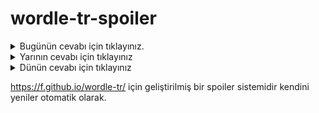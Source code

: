 # wordle-tr-spoiler

<details>
  <summary>Bugünün cevabı için tıklayınız.</summary>
  <br>
    <b> uzluk </b>
</details>

<details>
  <summary>Yarının cevabı için tıklayınız</summary>
  <br>
   <b> gödeş </b>
</details>

<details>
  <summary>Dünün cevabı için tıklayınız </summary>
  <br>
  <b> latin </b>
</details>

https://f.github.io/wordle-tr/ için geliştirilmiş bir spoiler sistemidir kendini yeniler otomatik olarak.


